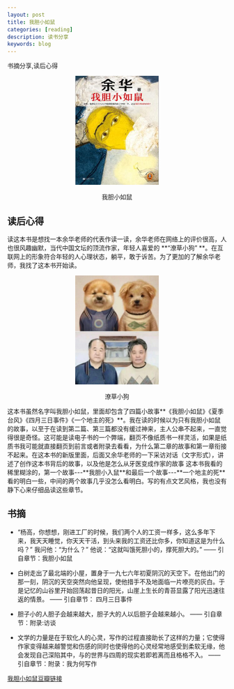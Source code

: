```yaml
---
layout: post
title: 我胆小如鼠
categories: [reading]
description: 读书分享
keywords: blog
---
```


书摘分享,读后心得

<div align="center"><img width="192" height="250" src="https://raw.githubusercontent.com/Kingdomzhen/blog-photo/main/photo/我胆小如鼠.jpg"/>
<p>我胆小如鼠</p>
</div>

<!-- ![我胆小如鼠](https://raw.githubusercontent.com/Kingdomzhen/blog-photo/main/photo/我胆小如鼠.jpg){: width="192" height="192" style="display:block;margin:auto;"}
-->

## 读后心得
读这本书是想找一本余华老师的代表作读一读，余华老师在网络上的评价很高，人也很风趣幽默，当代中国文坛的顶流作家，年轻人喜爱的 **“潦草小狗” **。在互联网上的形象符合年轻的人心理状态，躺平，敢于诉苦。为了更加的了解余华老师，我找了这本书开始读。  
<div align="center"><img width="192" height="250" src="https://raw.githubusercontent.com/Kingdomzhen/blog-photo/main/photo/潦草小狗.jpg"/>
<p>潦草小狗</p>
</div>
这本书虽然名字叫我胆小如鼠，里面却包含了四篇小故事**《我胆小如鼠》《夏季台风》《四月三日事件》《一个地主的死》**。我在读的时候以为只有我胆小如鼠的故事，以至于在读到第二篇、第三篇都没有缓过神来，主人公串不起来，一直觉得很是奇怪。这可能是读电子书的一个弊端，翻页不像纸质书一样灵活，如果是纸质书我可能就直接翻页到前言或者附录去看看，为什么第二章的故事和第一章衔接不起来。在这本书的新版里面，后面又余华老师的一下采访对话（文字形式），讲述了创作这本书背后的故事，以及他是怎么从牙医变成作家的故事  
这本书我看的稀里糊涂的，第一个故事---**我胆小入鼠**和最后一个故事---**一个地主的死**看的明白一些，中间的两个故事几乎没怎么看明白。写的有点文艺风格，我也没有静下心来仔细品读这些章节。


## 书摘

- “杨高，你想想，刚进工厂的时候，我们两个人的工资一样多，这么多年下来，我天天睡觉，你天天干活，到头来我的工资还比你多，你知道这是为什么吗？” 我问他：“为什么？” 他说：“这就叫饿死胆小的，撑死胆大的。”
—— 引自章节：我胆小如鼠  

- 白树走出了最北端的小屋，置身于一九七六年初夏阴沉的天空下。在他出门的那一刻，阴沉的天空突然向他呈现，使他措手不及地面临一片嘹亮的灰白。于是记忆的山谷里开始回荡起昔日的阳光，山崖上生长的青苔显露了阳光迅速往返的情景。
—— 引自章节： 四月三日事件


-  胆子小的人胆子会越来越大，胆子大的人以后胆子会越来越小。
—— 引自章节：附录:访谈
-  文学的力量是在于软化人的心灵，写作的过程直接助长了这样的力量；它使得作家变得越来越警觉和伤感的同时也使得他的心灵经常地感受到柔软无缘，他会发现自己深陷其中，与的世界与四周的现实若即若离而且格格不入。
—— 引自章节：附录：我为何写作
    

[我胆小如鼠豆瓣链接](https://book.douban.com/subject/36727318/)
